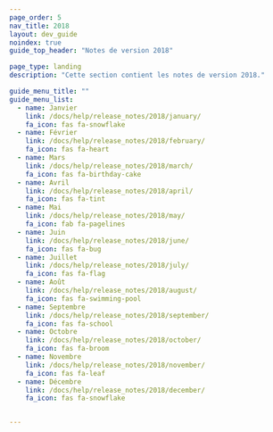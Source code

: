 ```yaml
---
page_order: 5
nav_title: 2018
layout: dev_guide
noindex: true
guide_top_header: "Notes de version 2018"

page_type: landing
description: "Cette section contient les notes de version 2018."

guide_menu_title: ""
guide_menu_list:
  - name: Janvier
    link: /docs/help/release_notes/2018/january/
    fa_icon: fas fa-snowflake
  - name: Février
    link: /docs/help/release_notes/2018/february/
    fa_icon: fas fa-heart
  - name: Mars
    link: /docs/help/release_notes/2018/march/
    fa_icon: fas fa-birthday-cake
  - name: Avril
    link: /docs/help/release_notes/2018/april/
    fa_icon: fas fa-tint
  - name: Mai
    link: /docs/help/release_notes/2018/may/
    fa_icon: fab fa-pagelines
  - name: Juin
    link: /docs/help/release_notes/2018/june/
    fa_icon: fas fa-bug
  - name: Juillet
    link: /docs/help/release_notes/2018/july/
    fa_icon: fas fa-flag
  - name: Août
    link: /docs/help/release_notes/2018/august/
    fa_icon: fas fa-swimming-pool
  - name: Septembre
    link: /docs/help/release_notes/2018/september/
    fa_icon: fas fa-school
  - name: Octobre
    link: /docs/help/release_notes/2018/october/
    fa_icon: fas fa-broom
  - name: Novembre
    link: /docs/help/release_notes/2018/november/
    fa_icon: fas fa-leaf
  - name: Décembre
    link: /docs/help/release_notes/2018/december/
    fa_icon: fas fa-snowflake


---
```

